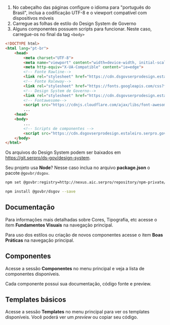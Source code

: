 1. No cabeçalho das páginas configure o idioma para "português do Brasil", inclua a codificação UTF-8 e o viewport compatível com dispositivos móveis
1. Carregue as folhas de estilo do Design System de Governo
1. Alguns componentes possuem scripts para funcionar. Neste caso, carregue-os no final da tag `<body>`

```html
<!DOCTYPE html>
<html lang="pt-br">
    <head>
        <meta charset="UTF-8">
        <meta name="viewport" content="width=device-width, initial-scale=1.0">
        <meta http-equiv="X-UA-Compatible" content="ie=edge">
        <!-- Fonte Rawline-->
        <link rel="stylesheet" href="https://cdn.dsgovserprodesign.estaleiro.serpro.gov.br/design-system/1.2.2/fonts/rawline/css/rawline.css">
        <!-- Fonte Raleway-->
        <link rel="stylesheet" href="https://fonts.googleapis.com/css?family=Raleway:300,400,500,600,700,800,900&amp;display=swap">
        <!-- Design System de Governo-->
        <link rel="stylesheet" href="https://cdn.dsgovserprodesign.estaleiro.serpro.gov.br/design-system/1.2.2/css/dsgov.css">
        <!-- Fontawesome-->
        <script src="https://cdnjs.cloudflare.com/ajax/libs/font-awesome/5.11.2/js/all.min.js"></script>
        ...
    <head>
    <body>
        ...
        <!-- Scripts de componentes -->
        <script src="https://cdn.dsgovserprodesign.estaleiro.serpro.gov.br/design-system/1.2.2/js/dsgov-components.js"></script>
    </body>
</html>
```

Os arquivos do Design System podem ser baixados em <https://git.serpro/ds-gov/design-system>.

Seu projeto usa **Node**? Nesse caso inclua no arquivo **package.json** o pacote `@govbr/dsgov`.

```bash
npm set @govbr:registry=http://nexus.aic.serpro/repository/npm-private/

npm install @govbr/dsgov --save
```

## Documentação

Para informações mais detalhadas sobre Cores, Tipografia, etc acesse o item **Fundamentos Visuais** na navegação principal.

Para uso dos estilos ou criação de novos componentes acesse o item **Boas Práticas** na navegação principal.

## Componentes

Acesse a sessão **Componentes** no menu principal e veja a lista de componentes disponíveis.

Cada componente possui sua documentação, código fonte e preview.

## Templates básicos

Acesse a sessão **Templates** no menu principal para ver os templates disponíveis. Você poderá ver um _preview_ ou copiar seu código.
